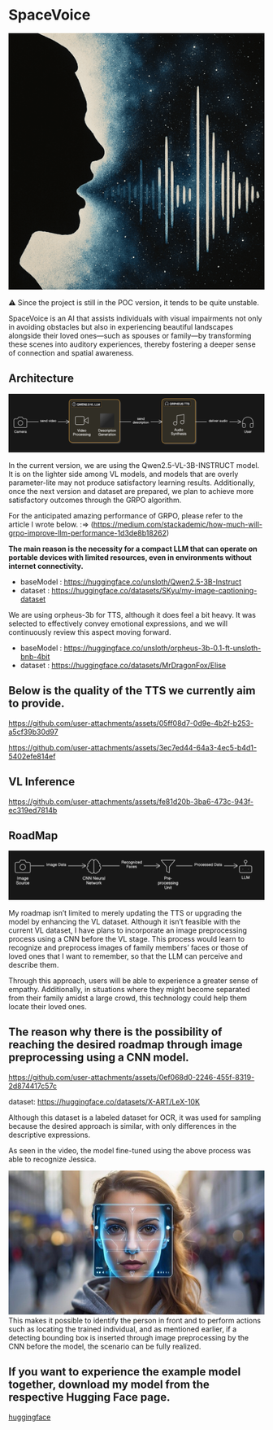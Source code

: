 # SpaceVoice

![logo](./assets/logo.png)

⚠️ Since the project is still in the POC version, it tends to be quite unstable.

SpaceVoice is an AI that assists individuals with visual impairments not only in avoiding obstacles but also in experiencing beautiful landscapes alongside their loved ones—such as spouses or family—by transforming these scenes into auditory experiences, thereby fostering a deeper sense of connection and spatial awareness.

## Architecture

![architecture](./assets/architecture.png)

In the current version, we are using the Qwen2.5-VL-3B-INSTRUCT model. It is on the lighter side among VL models, and models that are overly parameter-lite may not produce satisfactory learning results. Additionally, once the next version and dataset are prepared, we plan to achieve more satisfactory outcomes through the GRPO algorithm.

For the anticipated amazing performance of GRPO, please refer to the article I wrote below. :=> (https://medium.com/stackademic/how-much-will-grpo-improve-llm-performance-1d3de8b18262)

**The main reason is the necessity for a compact LLM that can operate on portable devices with limited resources, even in environments without internet connectivity.**

- baseModel : https://huggingface.co/unsloth/Qwen2.5-3B-Instruct
- dataset : https://huggingface.co/datasets/SKyu/my-image-captioning-dataset

We are using orpheus-3b for TTS, although it does feel a bit heavy. It was selected to effectively convey emotional expressions, and we will continuously review this aspect moving forward.

- baseModel : https://huggingface.co/unsloth/orpheus-3b-0.1-ft-unsloth-bnb-4bit
- dataset : https://huggingface.co/datasets/MrDragonFox/Elise

## Below is the quality of the TTS we currently aim to provide.

https://github.com/user-attachments/assets/05ff08d7-0d9e-4b2f-b253-a5cf39b30d97

https://github.com/user-attachments/assets/3ec7ed44-64a3-4ec5-b4d1-5402efe814ef

## VL Inference

https://github.com/user-attachments/assets/fe81d20b-3ba6-473c-943f-ec319ed7814b

## RoadMap

![roadmap](./assets/roadmap.png)

My roadmap isn’t limited to merely updating the TTS or upgrading the model by enhancing the VL dataset. Although it isn’t feasible with the current VL dataset, I have plans to incorporate an image preprocessing process using a CNN before the VL stage. This process would learn to recognize and preprocess images of family members’ faces or those of loved ones that I want to remember, so that the LLM can perceive and describe them.

Through this approach, users will be able to experience a greater sense of empathy. Additionally, in situations where they might become separated from their family amidst a large crowd, this technology could help them locate their loved ones.

## The reason why there is the possibility of reaching the desired roadmap through image preprocessing using a CNN model.


https://github.com/user-attachments/assets/0ef068d0-2246-455f-8319-2d874417c57c


dataset: https://huggingface.co/datasets/X-ART/LeX-10K

Although this dataset is a labeled dataset for OCR, it was used for sampling because the desired approach is similar, with only differences in the descriptive expressions.

As seen in the video, the model fine-tuned using the above process was able to recognize Jessica.

![face_detect](./assets/face_detect.jpeg)
This makes it possible to identify the person in front and to perform actions such as locating the trained individual, and as mentioned earlier, if a detecting bounding box is inserted through image preprocessing by the CNN before the model, the scenario can be fully realized.

## If you want to experience the example model together, download my model from the respective Hugging Face page.
[huggingface](https://huggingface.co/devJy/space-voice-label-detect-beta)
